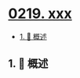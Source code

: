 # [0219. xxx](https://github.com/Tdahuyou/TNotes.leetcode/tree/main/notes/0219.%20xxx)

<!-- region:toc -->

- [1. 📝 概述](#1--概述)

<!-- endregion:toc -->

## 1. 📝 概述

